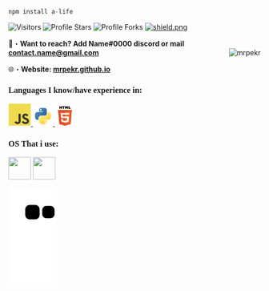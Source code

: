 ```js
npm install a-life
```

<img src="https://komarev.com/ghpvc/?username=rdimo&label=Profile%20Views&color=008042&style=flat&label=Visitors" alt="Visitors"></a>
<img src="https://img.shields.io/badge/dynamic/json?&label=Total%20Stars&color=008042&style=flat&style=for-the-badge&query=%24.stars&url=https://api.github-star-counter.workers.dev/user/Rdimo" alt="Profile Stars"></a>
<img src="https://img.shields.io/badge/dynamic/json?&label=Total%20Forks&color=008042&style=flat&style=for-the-badge&query=%24.forks&url=https://api.github-star-counter.workers.dev/user/Rdimo" alt="Profile Forks"></a>
<a href="https://Cheataway.com" target="_blank"> <img src="https://discordapp.com/api/guilds/899560455993966633/widget.png?style=shield" alt="shield.png"></a>

📩・**Want to reach? Add Name#0000 discord or mail contact.name@gmail.com**
</a><img align="right" src="https://github-readme-stats.vercel.app/api/top-langs?username=mrpekr&show_icons=true&locale=en&layout=compact&langs_count=10&custom_title=Most Used Coding Languages" alt="mrpekr" /> </p>
🌐・**Website: [mrpekr.github.io](https://mrpekr.github.io)**
<h3 style="font-family:verdana" align="left">Languages I know/have experience in:</h3>
<p align="left"> <a href="https://developer.mozilla.org/en-US/docs/Web/JavaScript" target="_blank"> <img src="https://raw.githubusercontent.com/devicons/devicon/master/icons/javascript/javascript-original.svg" alt="javascript" width="45" height="45"/> </a> <a href="https://www.python.org" target="_blank"> <img src="https://raw.githubusercontent.com/devicons/devicon/master/icons/python/python-original.svg" alt="python" width="40" height="40"/> </a> <a href="https://www.w3schools.com/cs/" target="_blank"> <a href="https://www.w3schools.com/html/" target="_blank"> <img src="https://raw.githubusercontent.com/devicons/devicon/master/icons/html5/html5-original-wordmark.svg" alt="html5" width="40" height="40"/></a>
  
<h3 style="font-family:verdana" align="left">OS That i use:</h3>
<p align="left"> <img src="https://cdn.jsdelivr.net/gh/devicons/devicon/icons/ubuntu/ubuntu-plain-wordmark.svg" width="45" height="45"/> <img src="https://cdn.jsdelivr.net/gh/devicons/devicon/icons/windows8/windows8-original.svg" width="45" height="45"/>

  
  
  
  <img src="https://github.com/rafaballerini/rafaballerini/blob/output/github-contribution-grid-snake.svg" alt="sneke"></a>
